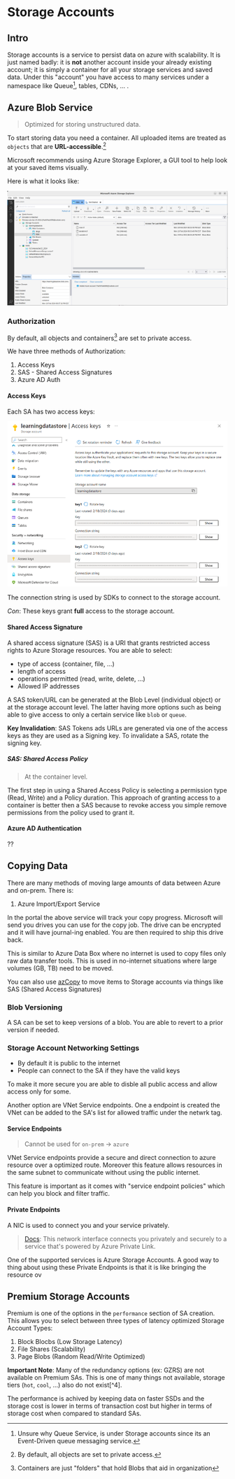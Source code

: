 
# Storage Accounts
## Intro

Storage accounts is a service to persist data on azure with scalability. It is just named badly: it is **not** another account inside your already existing account; it is simply a container for all your storage services and saved data. Under this "account" you have access to many services under a namespace like Queue[^1], tables, CDNs, ... .  

## Azure Blob Service

> Optimized for storing unstructured data. 

To start storing data you need a container. All uploaded items are treated as `objects` that are **URL-accessible**.[^2]

Microsoft recommends using Azure Storage Explorer, a GUI tool to help look at your saved items visually.

Here is what it looks like:

![azure_storage_explorer_demo.png](../img/azure_storage_explorer_demo.png)
### Authorization 

By default, all objects and containers[^3] are set to private access. 

We have three methods of Authorization:
1. Access Keys
2. SAS - Shared Access Signatures 
3. Azure AD Auth


#### Access Keys

Each SA has two access keys:

![sa_akeys.png](../img/sa_akeys.png)

The connection string is used by SDKs to connect to the storage account. 

*Con*: These keys grant **full** access to the storage account.

#### Shared Access Signature

A shared access signature (SAS) is a URI that grants restricted access rights to Azure Storage resources. You are able to select:
+ type of access (container, file, ...)
+ length of access
+ operations permitted (read, write, delete, ...)
+ Allowed IP addresses

A SAS token/URL can be generated at the Blob Level (individual object) or at the storage account level. The latter having more options such as being able to give access to only a certain service like `blob` or `queue`. 

**Key Invalidation**: SAS Tokens ads URLs are generated via one of the access keys as they are used as a Signing key. To invalidate a SAS, rotate the signing key.

##### SAS: Shared Access Policy

> At the container level.

The first step in using a Shared Access Policy is selecting a permission type (Read, Write) and a Policy duration. This approach of granting access to a container is better then a SAS because to revoke access you simple remove permissions from the policy used to grant it. 
#### Azure AD Authentication
??


## Copying Data

There are many methods of moving large amounts of data between Azure and on-prem. There is:
1. Azure Import/Export Service

In the portal the above service will track your copy progress. Microsoft will send you drives you can use for the copy job. The drive can be encrypted and it will have journal-ing enabled. You are then required to ship this drive back.

This is similar to Azure Data Box where no internet is used to copy files only raw data transfer tools. This is used in no-internet situations where large volumes (GB, TB) need to be moved.

You can also use [azCopy](https://learn.microsoft.com/en-us/azure/storage/common/storage-use-azcopy-v10) to move items to Storage accounts via things like SAS (Shared Access Signatures)
### Blob Versioning

A SA can be set to keep versions of a blob. You are able to revert to a prior version if needed.

### Storage Account Networking Settings

+ By default it is public to the internet
+ People can connect to the SA if they have the valid keys

To make it more secure you are able to disble all public access and allow access only for some.

Another option are VNet Service endpoints. One a endpoint is created the VNet can be added to the SA's list for allowed traffic under the netwrk tag.

#### Service Endpoints

> Cannot be used for `on-prem` -> `azure`

VNet Service endpoints provide a secure and direct connection to azure resource over a optimized route. Moreover this feature allows resources in the same subnet to communicate without using the public internet. 

This feature is important as it comes with "service endpoint policies" which can help you block and filter traffic.

#### Private Endpoints

A NIC is used to connect you and your service privately. 

> [Docs](https://learn.microsoft.com/en-us/azure/private-link/private-endpoint-overview): This network interface connects you privately and securely to a service that's powered by Azure Private Link.

One of the supported services is Azure Storage Accounts. A good way to thing about using these Private Endpoints is that it is like bringing the resource ov 

## Premium Storage Accounts

Premium is one of the options in the `performance` section of SA creation. This allows you to select between three types of latency optimized Storage Account Types:
1. Block Blocbs (Low Storage Latency)
2. File Shares (Scalability)
3. Page Blobs (Random Read/Write Optimized)

**Important Note**: Many of the redundancy options (ex: GZRS) are not available on Premium SAs. This is one of many things not available, storage tiers (`hot`, `cool`, ...) also do not exist[^4].

The performance is achived by keeping data on faster SSDs and the storage cost is lower in terms of transaction cost but higher in terms of storage cost when compared to standard SAs.


[^1]: Unsure why Queue Service, is under Storage accounts since its an Event-Driven queue messaging service. 
[^2]: By default, all objects are set to private access. 
[^3]: Containers are just "folders" that hold Blobs that aid in organization
[^3]: They cannot be changed.
